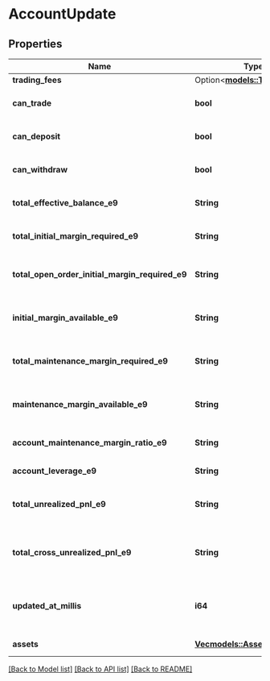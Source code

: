 # AccountUpdate

## Properties

Name | Type | Description | Notes
------------ | ------------- | ------------- | -------------
**trading_fees** | Option<[**models::TradingFees**](TradingFees.md)> |  | [optional]
**can_trade** | **bool** | Indicates if trading is enabled. | 
**can_deposit** | **bool** | Indicates if deposits are enabled. | 
**can_withdraw** | **bool** | Indicates if withdrawals are enabled. | 
**total_effective_balance_e9** | **String** | The total effective balance. | 
**total_initial_margin_required_e9** | **String** | The total initial margin required. | 
**total_open_order_initial_margin_required_e9** | **String** | The initial margin required for open orders. | 
**initial_margin_available_e9** | **String** | The available initial margin. | 
**total_maintenance_margin_required_e9** | **String** | The total maintenance margin required. | 
**maintenance_margin_available_e9** | **String** | The available maintenance margin. | 
**account_maintenance_margin_ratio_e9** | **String** | The maintenance margin ratio. | 
**account_leverage_e9** | **String** | The account leverage. | 
**total_unrealized_pnl_e9** | **String** | The total unrealized profit and loss. | 
**total_cross_unrealized_pnl_e9** | **String** | The total cross unrealized profit and loss. | 
**updated_at_millis** | **i64** | The timestamp of the last update in milliseconds. | 
**assets** | [**Vec<models::Asset>**](Asset.md) | The list of assets. | 

[[Back to Model list]](../README.md#documentation-for-models) [[Back to API list]](../README.md#documentation-for-api-endpoints) [[Back to README]](../README.md)


